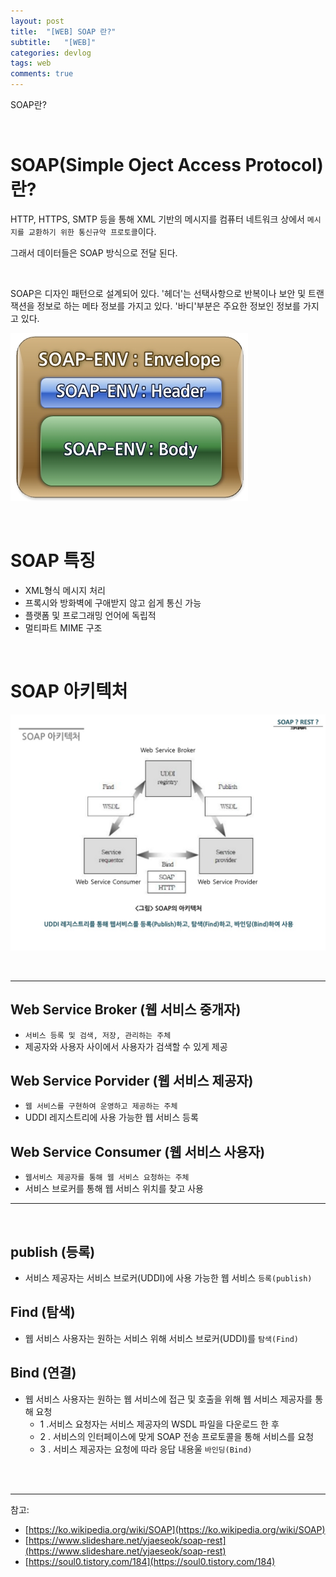 ```yaml
---
layout: post
title:  "[WEB] SOAP 란?"
subtitle:   "[WEB]"
categories: devlog
tags: web
comments: true
---
```


SOAP란?


<br>


# SOAP(Simple Oject Access Protocol)란?

HTTP, HTTPS, SMTP 등을 통해 XML 기반의 메시지를 컴퓨터 네트워크 상에서 `메시지를 교환하기 위한 통신규약 프로토콜`이다. 

그래서 데이터들은 SOAP 방식으로 전달 된다.

<br>

SOAP은 디자인 패턴으로 설계되어 있다. '헤더'는 선택사항으로 반복이나 보안 및 트랜잭션을 정보로 하는 메타 정보를 가지고 있다. '바디'부분은 주요한 정보인 정보를 가지고 있다.

[![soap-s1](/assets/img/devlog/201907/soap-s1.png)]()

<br>

# SOAP 특징

- XML형식 메시지 처리
- 프록시와 방화벽에 구애받지 않고 쉽게 통신 가능
- 플랫폼 및 프로그래밍 언어에 독립적
- 멀티파트 MIME 구조

<br>

# SOAP 아키텍처

[![soap-s2](/assets/img/devlog/201907/soap-s2.png)]()

<br>

---

## Web Service Broker (웹 서비스 중개자)

- `서비스 등록 및 검색, 저장, 관리하는 주체`
- 제공자와 사용자 사이에서 사용자가 검색할 수 있게 제공

##  Web Service Porvider (웹 서비스 제공자)

- `웹 서비스를 구현하여 운영하고 제공하는 주체`
- UDDI 레지스트리에 사용 가능한 웹 서비스 등록

## Web Service Consumer (웹 서비스 사용자)

- `웹서비스 제공자를 통해 웹 서비스 요청하는 주체`
- 서비스 브로커를 통해 웹 서비스 위치를 찾고 사용

---

<br>

## publish (등록)

- 서비스 제공자는 서비스 브로커(UDDI)에 사용 가능한 웹 서비스 `등록(publish)`


## Find (탐색)

- 웹 서비스 사용자는 원하는 서비스 위해 서비스 브로커(UDDI)를 `탐색(Find)`


## Bind (연결)

- 웹 서비스 사용자는 원하는 웹 서비스에 접근 및 호출을 위해 웹 서비스 제공자를 통해 요청
  + 1 .서비스 요청자는 서비스 제공자의 WSDL 파일을 다운로드 한 후
  + 2 . 서비스의 인터페이스에 맞게 SOAP 전송 프로토콜을 통해 서비스를 요청
  + 3 . 서비스 제공자는 요청에 따라 응답 내용울 `바인딩(Bind)`


<br><br>

---
참고:  
- [https://ko.wikipedia.org/wiki/SOAP](https://ko.wikipedia.org/wiki/SOAP)   
- [https://www.slideshare.net/yjaeseok/soap-rest](https://www.slideshare.net/yjaeseok/soap-rest)  
- [https://soul0.tistory.com/184](https://soul0.tistory.com/184)  